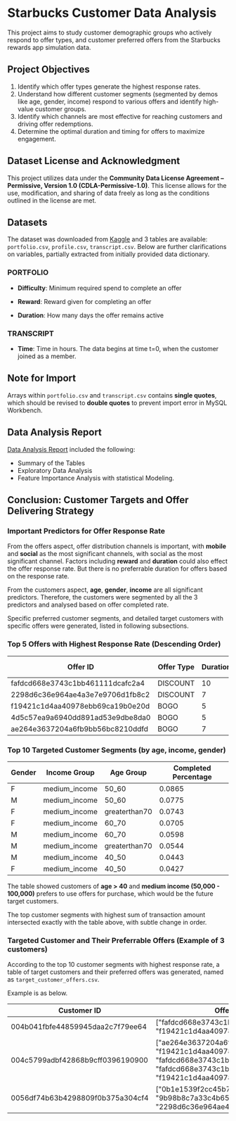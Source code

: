 
# Starbucks Customer Data Analysis

This project aims to study customer demographic groups who actively respond to offer types, and customer preferred offers from the Starbucks rewards app simulation data.

## Project Objectives
1. Identify which offer types generate the highest response rates. 
2. Understand how different customer segments (segmented by demos like age, gender, income) respond to various offers and identify high-value customer groups.
3. Identify which channels are most effective for reaching customers and driving offer redemptions.
4. Determine the optimal duration and timing for offers to maximize engagement.

## Dataset License and Acknowledgment
This project utilizes data under the **Community Data License Agreement – Permissive, Version 1.0 (CDLA-Permissive-1.0)**. This license allows for the use, modification, and sharing of data freely as long as the conditions outlined in the license are met.

## Datasets
The dataset was downloaded from [Kaggle](https://www.kaggle.com/datasets/ihormuliar/starbucks-customer-data) and 3 tables are available: `portfolio.csv`, `profile.csv`, `transcript.csv`. Below are further clarifications on variables, partially extracted from initially provided data dictionary. 

### PORTFOLIO
- **Difficulty**: Minimum required spend to complete an offer

- **Reward**: Reward given for completing an offer

- **Duration**: How many days the offer remains active

### TRANSCRIPT

- **Time**: Time in hours. The data begins at time t=0, when the customer joined as a member.

## Note for Import
Arrays within `portfolio.csv` and `transcript.csv` contains **single quotes**, which should be revised to **double quotes** to prevent import error in MySQL Workbench.

## Data Analysis Report

[Data Analysis Report](https://github.com/Xinx-hub-lab/starbucks_customer_data_analysis/blob/main/project_starbucks/data_analysis_report.md) included the following:
- Summary of the Tables
- Exploratory Data Analysis
- Feature Importance Analysis with statistical Modeling.

## Conclusion: Customer Targets and Offer Delivering Strategy

### Important Predictors for Offer Response Rate

From the offers aspect, offer distribution channels is important, with **mobile** and **social** as the most significant channels, with social as the most significant channel. Factors including **reward** and **duration** could also effect the offer response rate. But there is no preferrable duration for offers based on the response rate. 

From the customers aspect, **age**, **gender**, **income** are all significant predictors. Therefore, the customers were segmented by all the 3 predictors and analysed based on offer completed rate.

Specific preferred customer segments, and detailed target customers with specific offers were generated, listed in following subsections.

### Top 5 Offers with Highest Response Rate (Descending Order)

| Offer ID                          | Offer Type | Duration | Completed Percentage |
|-----------------------------------|------------|----------| ---------------------|
| fafdcd668e3743c1bb461111dcafc2a4  | DISCOUNT   | 10       | 0.6986               |
| 2298d6c36e964ae4a3e7e9706d1fb8c2  | DISCOUNT   | 7        | 0.6669               |
| f19421c1d4aa40978ebb69ca19b0e20d  | BOGO       | 5        | 0.5497               |
| 4d5c57ea9a6940dd891ad53e9dbe8da0  | BOGO       | 5        | 0.4453               |
| ae264e3637204a6fb9bb56bc8210ddfd  | BOGO       | 7        | 0.4404               |

### Top 10 Targeted Customer Segments (by age, income, gender)

| Gender | Income Group   | Age Group       | Completed Percentage   |
|--------|----------------|-----------------|---------|
| F      | medium_income  | 50_60           | 0.0865  |
| M      | medium_income  | 50_60           | 0.0775  |
| F      | medium_income  | greaterthan70   | 0.0743  |
| F      | medium_income  | 60_70           | 0.0705  |
| M      | medium_income  | 60_70           | 0.0598  |
| M      | medium_income  | greaterthan70   | 0.0544  |
| M      | medium_income  | 40_50           | 0.0443  |
| F      | medium_income  | 40_50           | 0.0427  |

The table showed customers of **age > 40** and **medium income (50,000 - 100,000)** prefers to use offers for purchase, which would be the future target customers.

The top customer segments with highest sum of transaction amount intersected exactly with the table above, with subtle change in order.

### Targeted Customer and Their Preferrable Offers (Example of 3 customers)

According to the top 10 customer segments with highest response rate, a table of target customers and their preferred offers was generated, named as `target_customer_offers.csv`. 

Example is as below. 

| Customer ID                        | Offer IDs                                                                 |
|------------------------------------|---------------------------------------------------------------------------|
| 004b041fbfe44859945daa2c7f79ee64   | ["fafdcd668e3743c1bb461111dcafc2a4", "f19421c1d4aa40978ebb69ca19b0e20d"]  |
| 004c5799adbf42868b9cff0396190900   | ["ae264e3637204a6fb9bb56bc8210ddfd", "f19421c1d4aa40978ebb69ca19b0e20d", "fafdcd668e3743c1bb461111dcafc2a4", "fafdcd668e3743c1bb461111dcafc2a4", "f19421c1d4aa40978ebb69ca19b0e20d"] |
| 0056df74b63b4298809f0b375a304cf4   | ["0b1e1539f2cc45b7b9fa7c272da2e1d7", "9b98b8c7a33c4b65b9aebfe6a799e6d9", "2298d6c36e964ae4a3e7e9706d1fb8c2"] |



